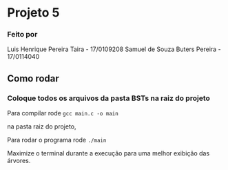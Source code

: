 # Projeto 5

### Feito por

Luis Henrique Pereira Taira - 17/0109208
Samuel de Souza Buters Pereira - 17/0114040

## Como rodar

### Coloque todos os arquivos da pasta BSTs na raiz do projeto

Para compilar rode
```gcc main.c -o main```

na pasta raiz do projeto,

Para rodar o programa rode
```./main```

Maximize o terminal durante a execução para uma melhor exibição das árvores.

